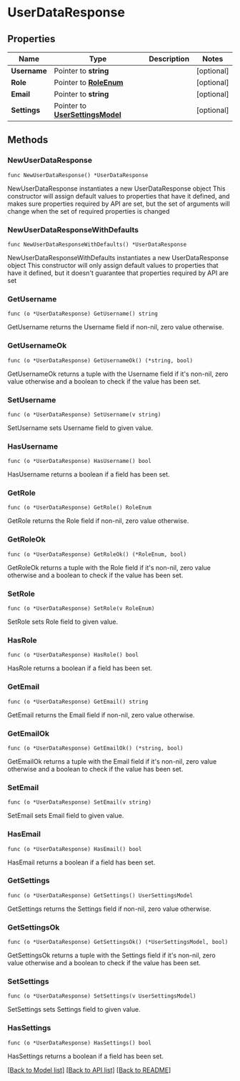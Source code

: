 # UserDataResponse

## Properties

Name | Type | Description | Notes
------------ | ------------- | ------------- | -------------
**Username** | Pointer to **string** |  | [optional] 
**Role** | Pointer to [**RoleEnum**](RoleEnum.md) |  | [optional] 
**Email** | Pointer to **string** |  | [optional] 
**Settings** | Pointer to [**UserSettingsModel**](UserSettingsModel.md) |  | [optional] 

## Methods

### NewUserDataResponse

`func NewUserDataResponse() *UserDataResponse`

NewUserDataResponse instantiates a new UserDataResponse object
This constructor will assign default values to properties that have it defined,
and makes sure properties required by API are set, but the set of arguments
will change when the set of required properties is changed

### NewUserDataResponseWithDefaults

`func NewUserDataResponseWithDefaults() *UserDataResponse`

NewUserDataResponseWithDefaults instantiates a new UserDataResponse object
This constructor will only assign default values to properties that have it defined,
but it doesn't guarantee that properties required by API are set

### GetUsername

`func (o *UserDataResponse) GetUsername() string`

GetUsername returns the Username field if non-nil, zero value otherwise.

### GetUsernameOk

`func (o *UserDataResponse) GetUsernameOk() (*string, bool)`

GetUsernameOk returns a tuple with the Username field if it's non-nil, zero value otherwise
and a boolean to check if the value has been set.

### SetUsername

`func (o *UserDataResponse) SetUsername(v string)`

SetUsername sets Username field to given value.

### HasUsername

`func (o *UserDataResponse) HasUsername() bool`

HasUsername returns a boolean if a field has been set.

### GetRole

`func (o *UserDataResponse) GetRole() RoleEnum`

GetRole returns the Role field if non-nil, zero value otherwise.

### GetRoleOk

`func (o *UserDataResponse) GetRoleOk() (*RoleEnum, bool)`

GetRoleOk returns a tuple with the Role field if it's non-nil, zero value otherwise
and a boolean to check if the value has been set.

### SetRole

`func (o *UserDataResponse) SetRole(v RoleEnum)`

SetRole sets Role field to given value.

### HasRole

`func (o *UserDataResponse) HasRole() bool`

HasRole returns a boolean if a field has been set.

### GetEmail

`func (o *UserDataResponse) GetEmail() string`

GetEmail returns the Email field if non-nil, zero value otherwise.

### GetEmailOk

`func (o *UserDataResponse) GetEmailOk() (*string, bool)`

GetEmailOk returns a tuple with the Email field if it's non-nil, zero value otherwise
and a boolean to check if the value has been set.

### SetEmail

`func (o *UserDataResponse) SetEmail(v string)`

SetEmail sets Email field to given value.

### HasEmail

`func (o *UserDataResponse) HasEmail() bool`

HasEmail returns a boolean if a field has been set.

### GetSettings

`func (o *UserDataResponse) GetSettings() UserSettingsModel`

GetSettings returns the Settings field if non-nil, zero value otherwise.

### GetSettingsOk

`func (o *UserDataResponse) GetSettingsOk() (*UserSettingsModel, bool)`

GetSettingsOk returns a tuple with the Settings field if it's non-nil, zero value otherwise
and a boolean to check if the value has been set.

### SetSettings

`func (o *UserDataResponse) SetSettings(v UserSettingsModel)`

SetSettings sets Settings field to given value.

### HasSettings

`func (o *UserDataResponse) HasSettings() bool`

HasSettings returns a boolean if a field has been set.


[[Back to Model list]](../README.md#documentation-for-models) [[Back to API list]](../README.md#documentation-for-api-endpoints) [[Back to README]](../README.md)


